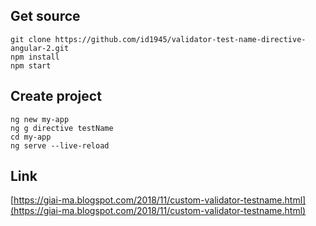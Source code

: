 ## Get source
````
git clone https://github.com/id1945/validator-test-name-directive-angular-2.git
npm install
npm start
````

## Create project

````
ng new my-app
ng g directive testName
cd my-app
ng serve --live-reload
````

## Link
[https://giai-ma.blogspot.com/2018/11/custom-validator-testname.html](https://giai-ma.blogspot.com/2018/11/custom-validator-testname.html)

